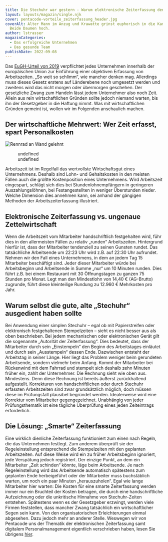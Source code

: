 ```yaml
---
title: Die Stechuhr war gestern - Warum elektronische Zeiterfassung den Gewinn erhöht
layout: layouts/magazin/single.njk
cover: pentacode-vorteile_zeiterfassung_header.jpg
coverAlt: Alter Mann im Anzug und Krawatte grinst euphorisch in die Kamera.
  Beide Daumen hoch.
author: lstrasser
magazinCategories:
  - Das erfolgreiche Unternehmen
  - Das gesunde Team
publishDate: 2022-09-08
---
```

Das [EuGH-Urteil von 2019](/magazin/eugh_urteil/) verpflichtet jedes Unternehmen innerhalb der europäischen Union zur Einführung einer objektiven Erfassung von Arbeitszeiten. „So weit so schlimm“, wie mancher denken mag. Allerdings muss dieses Gesetz erstens auf Länderebene noch umgesetzt werden und zweitens wird das nicht morgen oder übermorgen geschehen. Der gesetzliche Zwang zum Handeln lässt jedem Unternehmer also noch Zeit. Allein aus rein wirtschaftlichen Gründen sollte jedoch niemand warten, bis ihn der Gesetzgeber in die Haftung nimmt. Was mit wirtschaftlichen Gründen gemeint ist, wollen wir im Folgenden anschaulich machen.

## Der wirtschaftliche Mehrwert: Wer Zeit erfasst, spart Personalkosten

![Rennrad an Wand gelehnt](pentacode-vorteile_zeiterfassung_1.jpg "Schnelles Rad, schneller auf der Arbeit. Aber wer zahlt den verfrühten Arbeitsbeginn?")


  <figure class="">
    undefined
    <figcaption>undefined</figcaption>
  </figure>
  



Arbeitszeit ist im Regelfall das wertvollste Wirtschaftsgut eines Unternehmens. Deshalb sind Lohn- und Gehaltskosten in den meisten Fällen auch die größte Kostenposition eines Unternehmens. Wird Arbeitszeit eingespart, schlägt sich dies bei Stundenlohnempfängern in geringeren Auszahlungslöhnen, bei Festangestellten in weniger Überstunden nieder. Welche Dimension dies annehmen kann, sei anhand der gängigen Methoden der Arbeitszeiterfassung illustriert.

## Elektronische Zeiterfassung vs. ungenaue Zettelwirtschaft

Wenn die Arbeitszeit vom Mitarbeiter handschriftlich festgehalten wird, führ dies in den allermeisten Fällen zu relativ „runden“ Arbeitszeiten. Hintergrund hierfür ist, dass der Mitarbeiter tendenziell zu seinen Gunsten rundet. Das tatsächliche Arbeitsende um 22:23 Uhr wird z.B. auf 22:30 Uhr aufrundet. Nehmen wir den Fall eines Unternehmens, in dem an jedem Tag 15 Mitarbeiter beschäftigt sind. Jeder dieser Mitarbeiter würde bei Arbeitsbeginn und Arbeitsende in Summe „nur“ um 10 Minuten runden. Dies führt z.B. bei einem Restaurant mit 30 Öffnungstagen zu ganzen 75 Stunden pro Monat. Legt man den Mindestlohn von 14,40 € (AG-Brutto) zugrunde, führt diese kleinteilige Rundung zu 12.960 € Mehrkosten pro Jahr.

## Warum selbst die gute, alte „Stechuhr“ ausgedient haben sollte

Bei Anwendung einer simplen Stechuhr – egal ob mit Papierstreifen oder elektronisch festgehaltenen Stempelzeiten – sieht es nicht besser aus als oben beschrieben. Bei jedem mechanischen oder elektronischen Gerät gilt die sogenannte „Autorität der Zeiterfassung“. Dies bedeutet, dass der Mitarbeiter durch sein „Einstempeln“ den Beginn des Arbeitstages einläutet und durch sein „Ausstempeln“ dessen Ende. Dazwischen entsteht der Arbeitstag in seiner Länge. Hier liegt das Problem weniger beim gerundeten Arbeitsende, sondern vielmehr beim Anfang. Kommt der Mitarbeiter bei Rückenwind mit dem Fahrrad und stempelt sich deshalb zehn Minuten früher ein, zahlt der Unternehmer. Die Rechnung sieht wie oben aus. Mindestens. Denn diese Rechnung ist bereits äußerst zurückhaltend aufgestellt. Korrekturen von handschriftlichen oder durch Stechuhr erfassten Arbeitszeiten sind zwar grundsätzlich möglich, doch müssen diese im Prüfungsfall plausibel begründet werden. Idealerweise wird eine Korrektur vom Mitarbeiter gegengezeichnet. Unabhängig von jeder Prüfungsthematik ist eine tägliche Überprüfung eines jeden Zeiteintrags erforderlich.

## Die Lösung: „Smarte“ Zeiterfassung

Eine wirklich dienliche Zeiterfassung funktioniert zum einen nach Regeln, die das Unternehmen festlegt. Zum anderem überprüft sie der Regeleinstellung entsprechend die Stempelzeiten mit den geplanten Arbeitszeiten. Auf diese Weise wird ein zu früher Arbeitsbeginn ignoriert, jede Verspätung jedoch registriert. Der einzige Punkt, an dem ein Mitarbeiter „Zeit schinden“ könnte, läge beim Arbeitsende. Je nach Regeleinstellung wird das Arbeitsende automatisch spätestens zum geplanten Ende herbeigeführt oder der Mitarbeiter muss buchstäblich warten, um noch ein paar Minuten „herauszuholen“. Egal wie lange Mitarbeiter hier warten: Die Kosten für eine smarte Zeiterfassung werden immer nur ein Bruchteil der Kosten betragen, die durch eine handschriftliche Aufzeichnung oder die unkritische Hinnahme von Stechuhr-Zeiten entstehen. Spätestens wenn es der Gesetzgeber erzwingt, werden viele Firmen feststellen, dass mancher Zwang tatsächlich ein wirtschaftlicher Segen sein kann. Von den organisatorischen Erleichterungen einmal abgesehen. Dazu jedoch mehr an anderer Stelle. Weswegen wir von Pentacode uns der Thematik der elektronischen Zeiterfassung samt digitalem Personalmanagement eigentlich verschrieben haben, lesen Sie übrigens [hier](/magazin/erfolg_durch_faktor_zeit/).